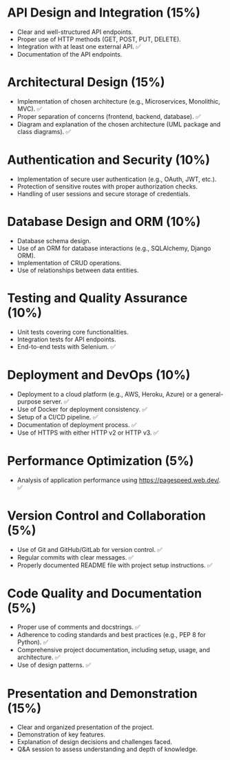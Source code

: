 # API Design and Integration (15%)
- Clear and well-structured API endpoints.
- Proper use of HTTP methods (GET, POST, PUT, DELETE).
- Integration with at least one external API. ✅
- Documentation of the API endpoints.

# Architectural Design (15%)
- Implementation of chosen architecture (e.g., Microservices, Monolithic, MVC). ✅
- Proper separation of concerns (frontend, backend, database). ✅
- Diagram and explanation of the chosen architecture (UML package and class diagrams). ✅

# Authentication and Security (10%)
- Implementation of secure user authentication (e.g., OAuth, JWT, etc.).
- Protection of sensitive routes with proper authorization checks.
- Handling of user sessions and secure storage of credentials.

# Database Design and ORM (10%)
- Database schema design.
- Use of an ORM for database interactions (e.g., SQLAlchemy, Django ORM).
- Implementation of CRUD operations.
- Use of relationships between data entities.

# Testing and Quality Assurance (10%)
- Unit tests covering core functionalities. 
- Integration tests for API endpoints.
- End-to-end tests with Selenium. ✅

# Deployment and DevOps (10%)
- Deployment to a cloud platform (e.g., AWS, Heroku, Azure) or a general-purpose server. ✅
- Use of Docker for deployment consistency. ✅  
- Setup of a CI/CD pipeline. ✅
- Documentation of deployment process. ✅
- Use of HTTPS with either HTTP v2 or HTTP v3. ✅

# Performance Optimization (5%)
- Analysis of application performance using https://pagespeed.web.dev/. ✅

# Version Control and Collaboration (5%)
- Use of Git and GitHub/GitLab for version control. ✅
- Regular commits with clear messages. ✅
- Properly documented README file with project setup instructions. ✅

# Code Quality and Documentation (5%)
- Proper use of comments and docstrings. ✅
- Adherence to coding standards and best practices (e.g., PEP 8 for Python). ✅
- Comprehensive project documentation, including setup, usage, and architecture. ✅
- Use of design patterns. ✅

# Presentation and Demonstration (15%)
- Clear and organized presentation of the project.
- Demonstration of key features.
- Explanation of design decisions and challenges faced.
- Q&A session to assess understanding and depth of knowledge.

